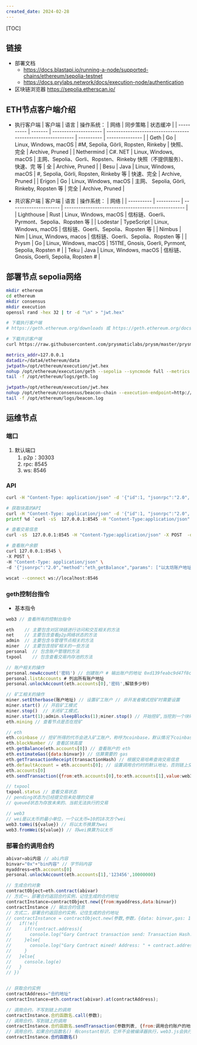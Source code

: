 ```yaml
---
created_date: 2024-02-28
---
```


[TOC]

## 链接

- 部署文档
  - https://docs.blastapi.io/running-a-node/supported-chains/ethereum/sepolia-testnet
  - https://docs.prylabs.network/docs/execution-node/authentication
- 区块链浏览器 https://sepolia.etherscan.io/

## ETH节点客户端介绍

- 执行客户端
  | 客户端 | 语言 | 操作系统： | 网络 | 同步策略 | 状态缓冲 |
  | ---------- | ------- | --------------------- | ------------------------------------------------------------ | ---------- | --------------- |
  | Geth | Go | Linux, Windows, macOS | #M, Sepolia, Görli, Ropsten, Rinkeby | 快照、完全 | Archive, Pruned |
  | Nethermind | C#. NET | Linux, Windows, macOS | 主网、Sepolia、Gorli、Ropsten、Rinkeby 快照（不提供服务）、快速、完 等 | 全 | Archive, Pruned |
  | Besu | Java | Linux, Windows, macOS | #, Sepolia, Görli, Ropsten, Rinkeby 等 | 快速、完全 | Archive, Pruned |
  | Erigon | Go | Linux, Windows, macOS | 主网、 Sepolia, Görli, Rinkeby, Ropsten 等 | 完全 | Archive, Pruned |

- 共识客户端
  | 客户端 | 语言 | 操作系统： | 网络 |
  | ---------- | ---------- | --------------------- | --------------------------------------------------- |
  | Lighthouse | Rust | Linux, Windows, macOS | 信标链、Goerli、Pyrmont、Sepolia、Ropsten 等 |
  | Lodestar | TypeScript | Linux, Windows, macOS | 信标链、Goerli、Sepolia、Ropsten 等 |
  | Nimbus | Nim | Linux, Windows, macos | 信标链、Goerli、Sepolia、Ropsten 等 |
  | Prysm | Go | Linux, Windows, macOS | 151TtE, Gnosis, Goerli, Pyrmont, Sepolia, Ropsten # |
  | Teku | Java | Linux, Windows, macOS | 信标链、 Gnosis, Goerli, Sepolia, Ropsten # |

## 部署节点 sepolia网络

```bash
mkdir ethereum
cd ethereum
mkdir consensus
mkdir execution
openssl rand -hex 32 | tr -d "\n" > "jwt.hex"
```

```bash
# 下载执行客户端
# https://geth.ethereum.org/downloads 或 https://geth.ethereum.org/docs/getting-started/installing-geth

# 下载共识客户端
curl https://raw.githubusercontent.com/prysmaticlabs/prysm/master/prysm.sh --output prysm.sh && chmod +x prysm.sh
```

```bash
metrics_addr=127.0.0.1
datadir=/data4/ethereum/data
jwtpath=/opt/ethereum/execution/jwt.hex
nohup /opt/ethereum/execution/geth --sepolia --syncmode full --metrics --metrics.addr=${metrics_addr} --http --http.api net,eth,personal,web3,engine,admin --authrpc.vhosts=localhost --authrpc.jwtsecret=/path/to/jwt.hex --http.addr 0.0.0.0 --http.port 8545 --http.vhosts * --http.corsdomain * --ws --ws.addr 0.0.0.0 --ws.port 8546 --ws.api net,eth,personal,web3 --ws.origins * --datadir ${datadir} --authrpc.jwtsecret=${jwtpath} >> /opt/ethereum/logs/geth.log 2>&1 &
tail -f /opt/ethereum/logs/geth.log

jwtpath=/opt/ethereum/execution/jwt.hex
nohup /opt/ethereum/consensus/beacon-chain --execution-endpoint=http://localhost:8551 --sepolia --jwt-secret=${jwtpath}  --checkpoint-sync-url=https://sepolia.beaconstate.info --genesis-beacon-api-url=https://sepolia.beaconstate.info >> /opt/ethereum/logs/beacon.log 2>&1 &
tail -f /opt/ethereum/logs/beacon.log
```

## 运维节点

### 端口

1. 默认端口
   1. p2p：30303
   2. rpc: 8545
   3. ws: 8546

### API

```bash
curl -H "Content-Type: application/json" -d '{"id":1, "jsonrpc":"2.0", "method": "eth_syncing","params": []}' 127.0.0.1:8545 | jq

# 获取块高的API
curl -H "Content-Type: application/json" -d '{"id":1, "jsonrpc":"2.0", "method": "eth_blockNumber","params": []}' 127.0.0.1:8545 | jq
printf %d `curl -sS  127.0.0.1:8545 -H "Content-Type:application/json" -X POST -d '{"jsonrpc":"2.0","method":"eth_blockNumber","params":[],"id":1}' |  grep -Po 'result[" :]+\K[^"]+'`

# 查看交易信息
curl -sS  127.0.0.1:8545 -H "Content-Type:application/json" -X POST  -d '{"jsonrpc":"2.0","method":"eth_getTransactionByHash","params":["0xe82ada99b9c9ab2daffe208035d6f2fba78fea60df6ea9b41c2e99a3054bbe34"],"id":1}' 

# 查看账户余额
curl 127.0.0.1:8545 \
-X POST \
-H "Content-Type: application/json" \
-d '{"jsonrpc":"2.0","method":"eth_getBalance","params": ["以太坊账户地址","latest"],"id":1}'

wscat --connect ws://localhost:8546
```

### geth控制台指令

- 基本指令

```js
web3 // 查看所有的控制台指令

eth    // 主要包含对区块链进行访问和交互相关的方法
net    // 主要包含查看p2p网络状态的方法
admin  // 主要包含与管理节点相关的方法
miner  // 主要包含挖矿相关的一些方法
personal  // 包含账户管理的方法
txpool    // 包含查看交易内存池的方法

// 账户相关的操作
personal.newAccount('密码') // 创建账户 # 输出账户的地址 0xd139feabc9d47f8c95f0c14b6f3d6dcefe549161
personal.listAccounts # 列出所有账户地址
personal.unlockAccount(eth.accounts[0],'密码',解锁多少秒)

// 矿工相关的操作
miner.setEtherbase(账户地址) // 设置矿工账户 // 非开发者模式挖矿时需要设置
miner.start() // 开启矿工模式
miner.stop()  // 关闭矿工模式，
miner.start(1);admin.sleepBlocks(1);miner.stop() // 开始挖矿,当挖到一个块时就停止
eth.mining // 查看节点是否在挖矿

// eth
eth.coinbase // 挖矿所得的代币会进入矿工账户，称呼为coinbase，默认情况下coinbase是本地账户中的第一个账户 
eth.blockNumber // 查看区块高度
eth.getBalance(eth.accounts[0]) // 查看账户的 eth
eth.estimateGas({data:binvar}) // 估算需要的 gas
eth.getTransactionReceipt(transactionHash) // 根据交易哈希查询交易信息
eth.defaultAccount = eth.accounts[0]; // 设置调用合约时的默认地址，否则链上交易不指定地址时会报错 Error: invalid address
eth.accounts[0] 
eth.sendTransaction({from:eth.accounts[0],to:eth.accounts[1],value:web3.toWei(1,"ether")}) // 转账

// txpool
txpool.status // 查看交易状态 
// pending状态为已经提交但未处理的交易
// queued状态为存放未来的、当前无法执行的交易

// web3
// wei是以太币的最小单位，一个以太币=10的18次方个wei
web3.toWei(${value}) // 将以太币换算为wei
web3.fromWei(${value}) // 将wei换算为以太币  

```

### 部署合约调用合约

```js
abivar=abi内容 // abi内容
binvar="0x"+"bin内容" // 字节码内容
myaddress=eth.accounts[0]
personal.unlockAccount(eth.accounts[1],'123456',10000000)

// 生成合约对象
contractObject=eth.contract(abivar) 
// 方式一，部署合约返回合约实例，记住生成的合约地址
contractInstance=contractObject.new({from:myaddress,data:binvar})
contractInstance // 输出合约信息
// 方式二，部署合约返回合约实例，记住生成的合约地址
// contractInstance = contractObject.new(参数,参数，{data: binvar,gas: 1000000, from: myaddress}, function(e, contract){
//   if(!e){
//     if(!contract.address){
//       console.log("Gary Contract transaction send: Transaction Hash: " + contract.transactionHash+" waiting to be mined...");
//     }else{
//       console.log("Gary Contract mined! Address: " + contract.address);
//     }
//   }else{
//     console.log(e)
//   }
// })


// 获取合约实例
contractAddress="合约地址"
contractInstance=eth.contract(abivar).at(contractAddress);  

// 调用合约，不写到链上的调用
contractInstance.合约函数名.call(参数);
// 调用合约，写到链上的调用
contractInstance.合约函数名.sendTransaction(参数列表, {from:调用合约账户的地址, value:附送的以太币, gas:10000000});
// 调用合约，如果合约函数名() 有constant标识，它并不会被编译器执行，web3.js会执行call()的本地操作。相反如果没有constant标识，会执行sendTransaction()操作
contractInstance.合约函数名()
```
